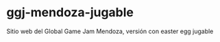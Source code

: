 ggj-mendoza-jugable
===================

Sitio web del Global Game Jam Mendoza, versión con easter egg jugable

